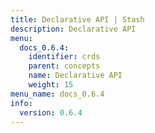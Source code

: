 ```yaml
---
title: Declarative API | Stash
description: Declarative API
menu:
  docs_0.6.4:
    identifier: crds
    parent: concepts
    name: Declarative API
    weight: 15
menu_name: docs_0.6.4
info:
  version: 0.6.4
---
```


